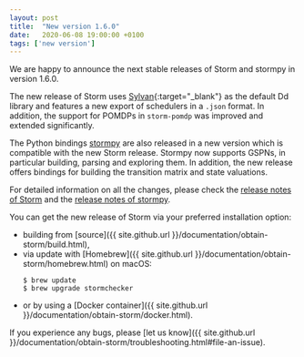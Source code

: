 ```yaml
---
layout: post
title:  "New version 1.6.0"
date:   2020-06-08 19:00:00 +0100
tags: ['new version']
---
```


We are happy to announce the next stable releases of Storm and stormpy in version 1.6.0.
<!--more-->

The new release of Storm uses [Sylvan](http://fmt.cs.utwente.nl/tools/sylvan/){:target="_blank"} as the default Dd library and features a new export of schedulers in a `.json` format.
In addition, the support for POMDPs in `storm-pomdp` was improved and extended significantly.

The Python bindings [stormpy](https://moves-rwth.github.io/stormpy/) are also released in a new version which is compatible with the new Storm release.
Stormpy now supports GSPNs, in particular building, parsing and exploring them.
In addition, the new release offers bindings for building the transition matrix and state valuations.

For detailed information on all the changes, please check the [release notes of Storm](https://github.com/moves-rwth/storm/releases/tag/1.6.0) and the [release notes of stormpy](https://github.com/moves-rwth/stormpy/releases).


You can get the new release of Storm via your preferred installation option:
- building from [source]({{ site.github.url }}/documentation/obtain-storm/build.html),
- via update with [Homebrew]({{ site.github.url }}/documentation/obtain-storm/homebrew.html) on macOS:
  ```console
  $ brew update
  $ brew upgrade stormchecker
  ```
- or by using a [Docker container]({{ site.github.url }}/documentation/obtain-storm/docker.html).

If you experience any bugs, please [let us know]({{ site.github.url }}/documentation/obtain-storm/troubleshooting.html#file-an-issue).
